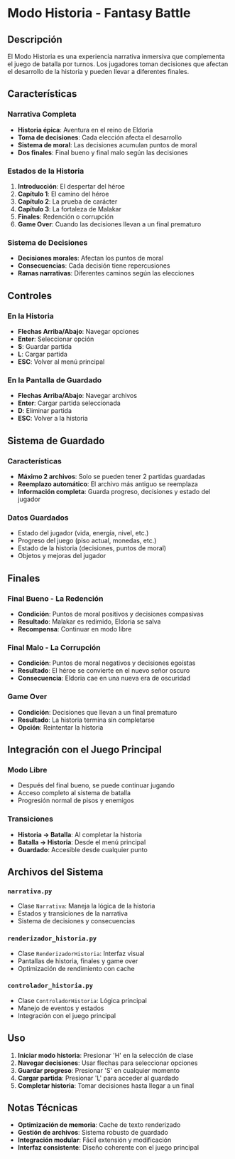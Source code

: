 # Modo Historia - Fantasy Battle

## Descripción

El Modo Historia es una experiencia narrativa inmersiva que complementa el juego de batalla por turnos. Los jugadores toman decisiones que afectan el desarrollo de la historia y pueden llevar a diferentes finales.

## Características

### Narrativa Completa
- **Historia épica**: Aventura en el reino de Eldoria
- **Toma de decisiones**: Cada elección afecta el desarrollo
- **Sistema de moral**: Las decisiones acumulan puntos de moral
- **Dos finales**: Final bueno y final malo según las decisiones

### Estados de la Historia
1. **Introducción**: El despertar del héroe
2. **Capítulo 1**: El camino del héroe
3. **Capítulo 2**: La prueba de carácter
4. **Capítulo 3**: La fortaleza de Malakar
5. **Finales**: Redención o corrupción
6. **Game Over**: Cuando las decisiones llevan a un final prematuro

### Sistema de Decisiones
- **Decisiones morales**: Afectan los puntos de moral
- **Consecuencias**: Cada decisión tiene repercusiones
- **Ramas narrativas**: Diferentes caminos según las elecciones

## Controles

### En la Historia
- **Flechas Arriba/Abajo**: Navegar opciones
- **Enter**: Seleccionar opción
- **S**: Guardar partida
- **L**: Cargar partida
- **ESC**: Volver al menú principal

### En la Pantalla de Guardado
- **Flechas Arriba/Abajo**: Navegar archivos
- **Enter**: Cargar partida seleccionada
- **D**: Eliminar partida
- **ESC**: Volver a la historia

## Sistema de Guardado

### Características
- **Máximo 2 archivos**: Solo se pueden tener 2 partidas guardadas
- **Reemplazo automático**: El archivo más antiguo se reemplaza
- **Información completa**: Guarda progreso, decisiones y estado del jugador

### Datos Guardados
- Estado del jugador (vida, energía, nivel, etc.)
- Progreso del juego (piso actual, monedas, etc.)
- Estado de la historia (decisiones, puntos de moral)
- Objetos y mejoras del jugador

## Finales

### Final Bueno - La Redención
- **Condición**: Puntos de moral positivos y decisiones compasivas
- **Resultado**: Malakar es redimido, Eldoria se salva
- **Recompensa**: Continuar en modo libre

### Final Malo - La Corrupción
- **Condición**: Puntos de moral negativos y decisiones egoístas
- **Resultado**: El héroe se convierte en el nuevo señor oscuro
- **Consecuencia**: Eldoria cae en una nueva era de oscuridad

### Game Over
- **Condición**: Decisiones que llevan a un final prematuro
- **Resultado**: La historia termina sin completarse
- **Opción**: Reintentar la historia

## Integración con el Juego Principal

### Modo Libre
- Después del final bueno, se puede continuar jugando
- Acceso completo al sistema de batalla
- Progresión normal de pisos y enemigos

### Transiciones
- **Historia → Batalla**: Al completar la historia
- **Batalla → Historia**: Desde el menú principal
- **Guardado**: Accesible desde cualquier punto

## Archivos del Sistema

### `narrativa.py`
- Clase `Narrativa`: Maneja la lógica de la historia
- Estados y transiciones de la narrativa
- Sistema de decisiones y consecuencias

### `renderizador_historia.py`
- Clase `RenderizadorHistoria`: Interfaz visual
- Pantallas de historia, finales y game over
- Optimización de rendimiento con cache

### `controlador_historia.py`
- Clase `ControladorHistoria`: Lógica principal
- Manejo de eventos y estados
- Integración con el juego principal

## Uso

1. **Iniciar modo historia**: Presionar 'H' en la selección de clase
2. **Navegar decisiones**: Usar flechas para seleccionar opciones
3. **Guardar progreso**: Presionar 'S' en cualquier momento
4. **Cargar partida**: Presionar 'L' para acceder al guardado
5. **Completar historia**: Tomar decisiones hasta llegar a un final

## Notas Técnicas

- **Optimización de memoria**: Cache de texto renderizado
- **Gestión de archivos**: Sistema robusto de guardado
- **Integración modular**: Fácil extensión y modificación
- **Interfaz consistente**: Diseño coherente con el juego principal 